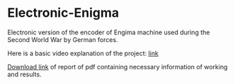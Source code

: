 # Electronic-Enigma
Electronic version of the encoder of Engima machine used during the Second World War by German forces.

Here is a basic video explanation of the project: [link](https://drive.google.com/file/d/1xNAnSdezKNkJO8ASwVKdy22DnC3n1jZ_/view?usp=sharing)

[Download link](https://moodle.iitgoa.ac.in/pluginfile.php/6315/assignsubmission_file/submission_files/1038/Electronic_Enigma_pro_final.pdf?forcedownload=1) of report of pdf containing necessary information of working and results.
